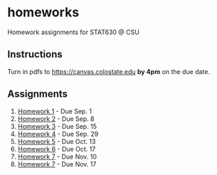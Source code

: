 # homeworks

Homework assignments for STAT630 @ CSU

## Instructions

Turn in pdfs to https://canvas.colostate.edu **by 4pm** on the due date.

## Assignments

1. [Homework 1](hw-1/) - Due Sep. 1
1. [Homework 2](hw-2/) - Due Sep. 8
1. [Homework 3](hw-3/) - Due Sep. 15
1. [Homework 4](hw-4/) - Due Sep. 29
1. [Homework 5](hw-5/) - Due Oct. 13 
1. [Homework 6](hw-6/) - Due Oct. 17
1. [Homework 7](hw-7/) - Due Nov. 10
1. [Homework 7](hw-8/) - Due Nov. 17
<!--
1. [Homework 8](https://github.com/stat400-csu/hw-8/) - Due Nov. 3
1. [Homework 9](https://github.com/stat400-csu/hw-9/) - Due Nov. 10
1. [Homework 10](https://github.com/stat400-csu/hw-10/) - Due Nov. 17
1. [Homework 11](https://github.com/stat400-csu/hw-11/) - Due Dec. 1
-->